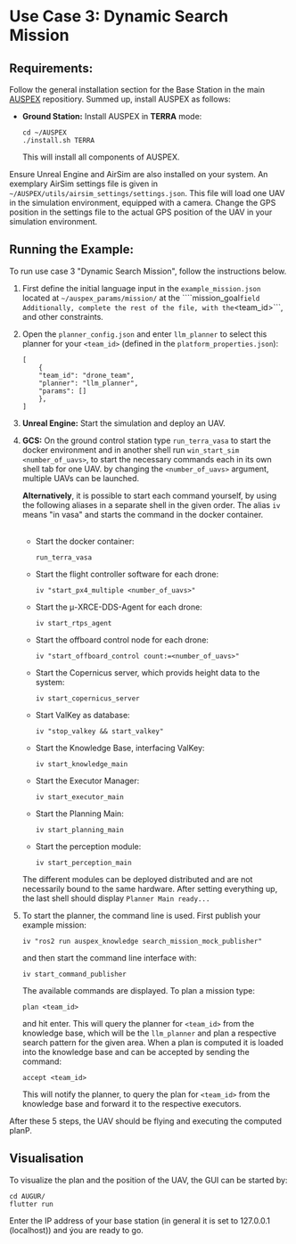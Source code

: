 # Use Case 3: Dynamic Search Mission

## Requirements:

Follow the general installation section for the Base Station in the main [AUSPEX](https://git.unibw.de/angewandte-ki-f-r-dynamische-systeme/AUSPEX) repositiory. Summed up, install AUSPEX as follows:
- **Ground Station:** Install AUSPEX in **TERRA** mode:
    ```
    cd ~/AUSPEX
    ./install.sh TERRA
    ```
    This will install all components of AUSPEX.

Ensure Unreal Engine and AirSim are also installed on your system. An exemplary AirSim settings file is given in ```~/AUSPEX/utils/airsim_settings/settings.json```. This file will load one UAV in the simulation environment, equipped with a camera. Change the GPS position in the settings file to the actual GPS position of the UAV in your simulation environment.

## Running the Example:

To run use case 3 "Dynamic Search Mission", follow the instructions below.

1. First define the initial language input in the ```example_mission.json``` located at ```~/auspex_params/mission/``` at the ````mission_goal``` field Additionally, complete the rest of the file, with the ```<team_id>```, and other constraints.
2. Open the ```planner_config.json``` and enter ```llm_planner``` to select this planner for your ```<team_id>``` (defined in the ```platform_properties.json```):
    ```
    [
        {
        "team_id": "drone_team",
        "planner": "llm_planner",
        "params": []
        },
    ]
    ```
3. **Unreal Engine:** Start the simulation and deploy an UAV.
4. **GCS:**
    On the ground control station type ```run_terra_vasa``` to start the docker environment and in another shell run ```win_start_sim <number_of_uavs>```, to start the necessary commands each in its own shell tab for one UAV. by changing the ```<number_of_uavs>``` argument, multiple UAVs can be launched.

    **Alternatively**, it is possible to start each command yourself, by using the following aliases in a separate shell in the given order. The alias ```iv``` means "in vasa" and starts the command in the docker container.<br><br>
    - Start the docker container:
        ```
        run_terra_vasa
        ```
    - Start the flight controller software for each drone:
        ```
        iv "start_px4_multiple <number_of_uavs>"
        ```
    - Start the &mu;-XRCE-DDS-Agent for each drone:
        ```
        iv start_rtps_agent
        ```
    - Start the offboard control node for each drone:
        ```
        iv "start_offboard_control count:=<number_of_uavs>"
        ```
    - Start the Copernicus server, which provids height data to the system:
        ```
        iv start_copernicus_server
        ```
    - Start ValKey as database:
        ```
        iv "stop_valkey && start_valkey"
        ```
    - Start the Knowledge Base, interfacing ValKey:
        ```
        iv start_knowledge_main
        ```
    - Start the Executor Manager:
        ```
        iv start_executor_main
        ```
    - Start the Planning Main:
        ```
        iv start_planning_main
        ```
    - Start the perception module:
        ```
        iv start_perception_main
        ```
    The different modules can be deployed distributed and are not necessarily bound to the same hardware. After setting everything up, the last shell should display ```Planner Main ready...```

5.  To start the planner, the command line is used. First publish your example mission:
    ```
    iv "ros2 run auspex_knowledge search_mission_mock_publisher"
    ```
    and then start the command line interface with:
    ```
    iv start_command_publisher
    ```
    The available commands are displayed. To plan a mission type:
    ```
    plan <team_id>
    ```
    and hit enter. This will query the planner for ```<team_id>``` from the knowledge base, which will be the ```llm_planner``` and plan a respective search pattern for the given area. When a plan is computed it is loaded into the knowledge base and can be accepted by sending the command:
    ```
    accept <team_id>
    ```
    This will notify the planner, to query the plan for ```<team_id>``` from the knowledge base and forward it to the respective executors.

After these 5 steps, the UAV should be flying and executing the computed planP.

## Visualisation

To visualize the plan and the position of the UAV, the GUI can be started by:
```
cd AUGUR/
flutter run
```
Enter the IP address of your base station (in general it is set to 127.0.0.1 (localhost)) and ýou are ready to go.